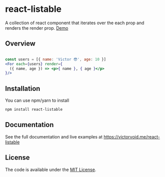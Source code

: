 # react-listable

A collection of react component that iterates over the each prop and renders the render prop.
[Demo](https://victorvoid.me/react-listable)

## Overview

```jsx 

const users = [{ name: 'Victor 😎', age: 10 }]
<For each={users} render={
  ({ name, age }) => <p>{ name }, { age }</p>
}/>

```

## Installation

You can use npm/yarn to install

```bash
npm install react-listable
```

## Documentation

See the full documentation and live examples at https://victorvoid.me/react-listable

License
-------

The code is available under the [MIT License](LICENSE.md).
